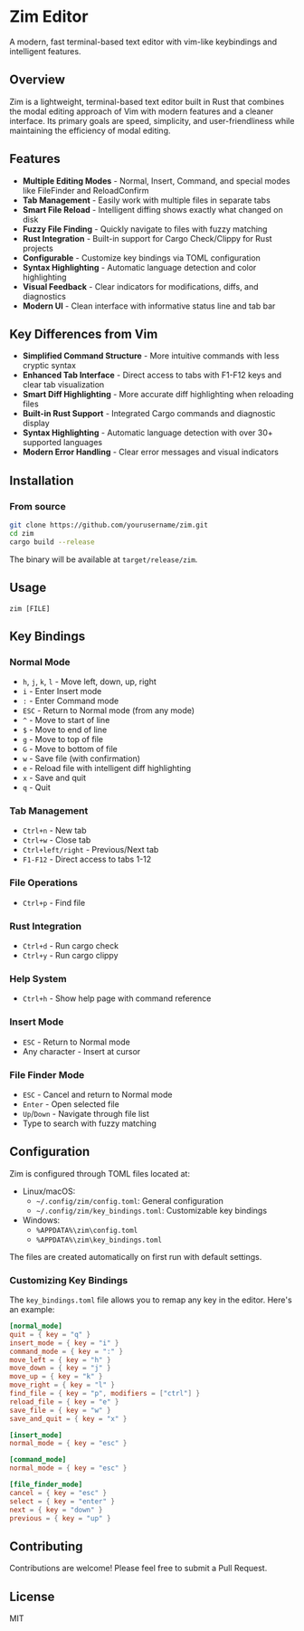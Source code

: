 # Zim Editor



A modern, fast terminal-based text editor with vim-like keybindings and intelligent features.

## Overview

Zim is a lightweight, terminal-based text editor built in Rust that combines the modal editing approach of Vim with modern features and a cleaner interface. Its primary goals are speed, simplicity, and user-friendliness while maintaining the efficiency of modal editing.

## Features

- **Multiple Editing Modes** - Normal, Insert, Command, and special modes like FileFinder and ReloadConfirm
- **Tab Management** - Easily work with multiple files in separate tabs
- **Smart File Reload** - Intelligent diffing shows exactly what changed on disk
- **Fuzzy File Finding** - Quickly navigate to files with fuzzy matching
- **Rust Integration** - Built-in support for Cargo Check/Clippy for Rust projects
- **Configurable** - Customize key bindings via TOML configuration
- **Syntax Highlighting** - Automatic language detection and color highlighting
- **Visual Feedback** - Clear indicators for modifications, diffs, and diagnostics
- **Modern UI** - Clean interface with informative status line and tab bar

## Key Differences from Vim

- **Simplified Command Structure** - More intuitive commands with less cryptic syntax
- **Enhanced Tab Interface** - Direct access to tabs with F1-F12 keys and clear tab visualization
- **Smart Diff Highlighting** - More accurate diff highlighting when reloading files
- **Built-in Rust Support** - Integrated Cargo commands and diagnostic display
- **Syntax Highlighting** - Automatic language detection with over 30+ supported languages
- **Modern Error Handling** - Clear error messages and visual indicators

## Installation

### From source

```bash
git clone https://github.com/yourusername/zim.git
cd zim
cargo build --release
```

The binary will be available at `target/release/zim`.

## Usage

```
zim [FILE]
```

## Key Bindings

### Normal Mode
- `h`, `j`, `k`, `l` - Move left, down, up, right
- `i` - Enter Insert mode
- `:` - Enter Command mode
- `ESC` - Return to Normal mode (from any mode)
- `^` - Move to start of line
- `$` - Move to end of line
- `g` - Move to top of file
- `G` - Move to bottom of file
- `w` - Save file (with confirmation)
- `e` - Reload file with intelligent diff highlighting
- `x` - Save and quit
- `q` - Quit

### Tab Management
- `Ctrl+n` - New tab
- `Ctrl+w` - Close tab
- `Ctrl+left/right` - Previous/Next tab
- `F1-F12` - Direct access to tabs 1-12

### File Operations
- `Ctrl+p` - Find file

### Rust Integration
- `Ctrl+d` - Run cargo check
- `Ctrl+y` - Run cargo clippy

### Help System
- `Ctrl+h` - Show help page with command reference

### Insert Mode
- `ESC` - Return to Normal mode
- Any character - Insert at cursor

### File Finder Mode
- `ESC` - Cancel and return to Normal mode
- `Enter` - Open selected file
- `Up`/`Down` - Navigate through file list
- Type to search with fuzzy matching

## Configuration

Zim is configured through TOML files located at:
- Linux/macOS: 
  - `~/.config/zim/config.toml`: General configuration
  - `~/.config/zim/key_bindings.toml`: Customizable key bindings
- Windows: 
  - `%APPDATA%\zim\config.toml`
  - `%APPDATA%\zim\key_bindings.toml`

The files are created automatically on first run with default settings.

### Customizing Key Bindings

The `key_bindings.toml` file allows you to remap any key in the editor. Here's an example:

```toml
[normal_mode]
quit = { key = "q" }
insert_mode = { key = "i" }
command_mode = { key = ":" }
move_left = { key = "h" }
move_down = { key = "j" }
move_up = { key = "k" }
move_right = { key = "l" }
find_file = { key = "p", modifiers = ["ctrl"] }
reload_file = { key = "e" }
save_file = { key = "w" }
save_and_quit = { key = "x" }

[insert_mode]
normal_mode = { key = "esc" }

[command_mode]
normal_mode = { key = "esc" }

[file_finder_mode]
cancel = { key = "esc" }
select = { key = "enter" }
next = { key = "down" }
previous = { key = "up" }
```

## Contributing

Contributions are welcome! Please feel free to submit a Pull Request.

## License

MIT